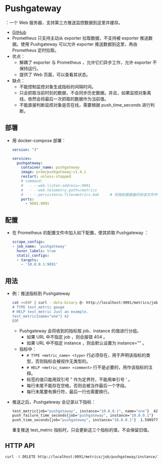 # Pushgateway

：一个 Web 服务器，支持第三方推送监控数据到这里并缓存。
- [GitHub](https://github.com/prometheus/pushgateway)
- Prometheus 只支持主动从 exporter 拉取数据，不支持被 exporter 推送数据。使用 Pushgateway 可以允许 exporter 推送数据到这里，再由 Prometheus 定时拉取。
- 优点：
  - 解耦了 exporter 与 Prometheus ，允许它们异步工作，允许 exporter 不保持运行。
  - 提供了 Web 页面，可以查看其状态。
- 缺点：
  - 不能控制监控对象生成指标的间隔时间。
  - 只会抓取当前时刻的数据，不会同步历史数据。并且，如果监控对象离线，依然会将最后一次抓取的数据作为当前值。
  - 不能直接判断监控对象是否在线，需要根据 push_time_seconds 进行判断。

## 部署

- 用 docker-compose 部署：
  ```yml
  version: "3"

  services:
    pushgateway:
      container_name: pushgateway
      image: prom/pushgateway:v1.4.1
      restart: unless-stopped
      # command:
      #   - --web.listen-address=:9091
      #   - --web.telemetry-path=/metrics
      #   - --persistence.file=metrics.bak     # 将指标数据备份到该文件中（默认不会备份，因此重启后会丢失）
      ports:
        - 9091:9091
  ```

## 配置


- 在 Prometheus 的配置文件中加入如下配置，使其抓取 Pushgateway ：
  ```yaml
  scrape_configs:
  - job_name: 'pushgateway'
    honor_labels: true
    static_configs:
    - targets:
      - '10.0.0.1:9091'
  ```

## 用法

- 例：推送指标到 Pushgateway
  ```sh
  cat <<EOF | curl --data-binary @- http://localhost:9091/metrics/job/pushgateway/instance/10.0.0.1
  # TYPE test_metric gauge
  # HELP test_metric Just an example.
  test_metric{name="one"} 42
  EOF
  ```
  - Pushgateway 会将收到的指标按 job、instance 的值进行分组。
    - 如果 URL 中不指定 job ，则会报错 404 。
    - 如果 URL 中不指定 instance ，则会默认设置为 instance="" 。
  - 指标中：
    - `# TYPE <metric_name> <type>` 行必须存在，用于声明该指标的类型，否则指标会被视作无类型的。
    - `# HELP <metric_name> <comment>` 行不是必要的，用作该指标的注释。
    - 标签的值只能用双引号 " 作为定界符，不能用单引号 ' 。
    - 每行末尾不能存在空格，否则会被当作最后一个字段。
    - 每行末尾要有换行符，最后一行也需要换行。

- 推送之后，Pushgateway 会记录以下指标：
  ```sh
  test_metric{job="pushgateway", instance="10.0.0.1", name="one"}  42               # 该 metric 最后一次推送的值
  push_failure_time_seconds{job="pushgateway", instance="10.0.0.1"}  0              # 该组 metric 最后一次失败推送的时间戳
  push_time_seconds{job="pushgateway", instance="10.0.0.1"}  1.5909774528190377e+09 # 该组 metric 最后一次成功推送的时间戳
  ```
  重复推送 test_metric 指标时，只会更新这三个指标的值，不会保留旧值。

## HTTP API

```sh
curl -X DELETE http://localhost:9091/metrics/job/pushgateway/instance/10.0.0.1      # 删除某个指标
```
